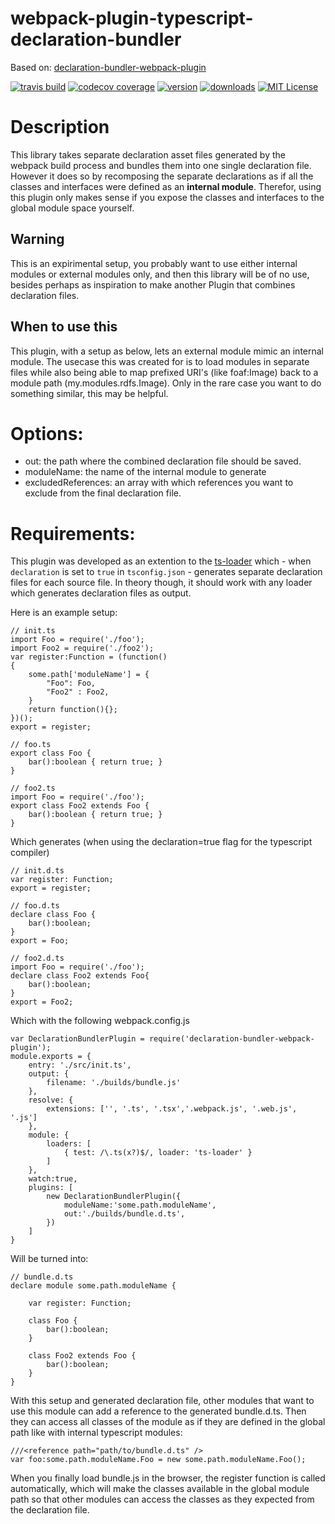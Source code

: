 # webpack-plugin-typescript-declaration-bundler
Based on: [declaration-bundler-webpack-plugin](https://github.com/smol/declaration-bundler-webpack-plugin)

[![travis build](https://img.shields.io/travis/bartekus/webpack-plugin-typescript-declaration-bundler.svg?style=flat-square)](https://travis-ci.org/Bartekus/webpack-plugin-typescript-declaration-bundler)
[![codecov coverage](https://img.shields.io/codecov/c/github/bartekus/webpack-plugin-typescript-declaration-bundler.svg?style=flat-square)](https://codecov.io/github/bartekus/webpack-plugin-typescript-declaration-bundler)
[![version](https://img.shields.io/npm/v/webpack-plugin-typescript-declaration-bundler.svg?style=flat-square)](https://npm.im/webpack-plugin-typescript-declaration-bundler)
[![downloads](https://img.shields.io/npm/dm/webpack-plugin-typescript-declaration-bundler.svg?style=flat-square)](https://npm-stat.com/charts.html?package=webpack-plugin-typescript-declaration-bundler&from=2018-12-05)
[![MIT License](https://img.shields.io/npm/l/webpack-plugin-typescript-declaration-bundler.svg?style=flat-square)](https://opensource.org/licenses/Apache-2.0)

# Description
This library takes separate declaration asset files generated by the webpack build process and bundles them into one single declaration file.
However it does so by recomposing the separate declarations as if all the classes and interfaces were defined as an __internal module__.
Therefor, using this plugin only makes sense if you expose the classes and interfaces to the global module space yourself.

## Warning
This is an expirimental setup, you probably want to use either internal modules or external modules only,
and then this library will be of no use, besides perhaps as inspiration to make another Plugin that combines declaration files.

## When to use this
This plugin, with a setup as below, lets an external module mimic an internal module.
The usecase this was created for is to load modules in separate files while also being able to map prefixed URI's (like foaf:Image) back to a module path (my.modules.rdfs.Image).
Only in the rare case you want to do something similar, this may be helpful.

# Options:

- out: the path where the combined declaration file should be saved.
- moduleName: the name of the internal module to generate
- excludedReferences: an array with which references you want to exclude from the final declaration file.

# Requirements:
This plugin was developed as an extention to the [ts-loader](https://github.com/TypeStrong/ts-loader) which - when `declaration` is set to `true` in `tsconfig.json` - generates separate declaration files for each source file. In theory though, it should work with any loader which generates declaration files as output.

Here is an example setup:

    // init.ts
    import Foo = require('./foo');
    import Foo2 = require('./foo2');
    var register:Function = (function()
    {
        some.path['moduleName'] = {
            "Foo": Foo,
            "Foo2" : Foo2,
        }
        return function(){};
    })();
    export = register;

    // foo.ts
    export class Foo {
        bar():boolean { return true; }
    }

    // foo2.ts
    import Foo = require('./foo');
    export class Foo2 extends Foo {
        bar():boolean { return true; }
    }

Which generates (when using the declaration=true flag for the typescript compiler)

    // init.d.ts
    var register: Function;
    export = register;

    // foo.d.ts
    declare class Foo {
        bar():boolean;
    }
    export = Foo;

    // foo2.d.ts
    import Foo = require('./foo');
    declare class Foo2 extends Foo{
        bar():boolean;
    }
    export = Foo2;

Which with the following webpack.config.js

    var DeclarationBundlerPlugin = require('declaration-bundler-webpack-plugin');
    module.exports = {
        entry: './src/init.ts',
        output: {
            filename: './builds/bundle.js'
        },
        resolve: {
            extensions: ['', '.ts', '.tsx','.webpack.js', '.web.js', '.js']
        },
        module: {
            loaders: [
                { test: /\.ts(x?)$/, loader: 'ts-loader' }
            ]
        },
        watch:true,
        plugins: [
            new DeclarationBundlerPlugin({
                moduleName:'some.path.moduleName',
                out:'./builds/bundle.d.ts',
            })
        ]
    }

Will be turned into:

    // bundle.d.ts
    declare module some.path.moduleName {

        var register: Function;

        class Foo {
            bar():boolean;
        }

        class Foo2 extends Foo {
            bar():boolean;
        }
    }

With this setup and generated declaration file, other modules that want to use this module can add a reference to the generated bundle.d.ts.
Then they can access all classes of the module as if they are defined in the global path like with internal typescript modules:

    ///<reference path="path/to/bundle.d.ts" />
    var foo:some.path.moduleName.Foo = new some.path.moduleName.Foo();

When you finally load bundle.js in the browser, the register function is called automatically, which will make the classes available in the global module path so that other modules can access the classes as they expected from the declaration file.
